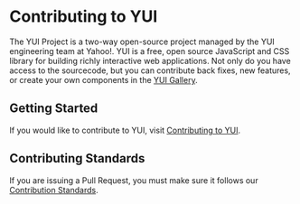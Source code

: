 Contributing to YUI
===================

The YUI Project is a two-way open-source project managed by the YUI engineering
team at Yahoo!. YUI is a free, open source JavaScript and CSS library for building 
richly interactive web applications. Not only do you have access to the sourcecode, 
but you can contribute back fixes, new features, or create your own components in 
the [YUI Gallery](http://yuilibrary.com/gallery/). 


## Getting Started

If you would like to contribute to YUI, visit 
[Contributing to YUI](https://github.com/yui/yui3/wiki/Contributing-to-YUI).

## Contributing Standards

If you are issuing a Pull Request, you must make sure it follows our 
[Contribution Standards](https://github.com/yui/yui3/wiki/Contribution-Standards).
